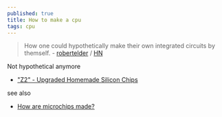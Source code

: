 ```yaml
---
published: true
title: How to make a cpu
tags: cpu
---
```

>  How one could hypothetically make their own integrated circuits by themself. - [robertelder](https://blog.robertelder.org/how-to-make-a-cpu/) / [HN](https://news.ycombinator.com/item?id=29175402)

Not hypothetical anymore
- ["Z2" - Upgraded Homemade Silicon Chips](https://www.youtube.com/watch?v=IS5ycm7VfXg&list=LL&index=70)

see also
- [How are microchips made?](https://www.youtube.com/watch?v=g8Qav3vIv9s)